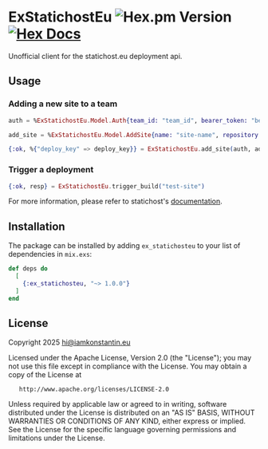 # ExStatichostEu ![Hex.pm Version](https://img.shields.io/hexpm/v/ex_statichosteu) [![Hex Docs](https://img.shields.io/badge/docs-hexpm-blue.svg)](https://hexdocs.pm/ex_statichosteu/)

Unofficial client for the statichost.eu deployment api.

## Usage

### Adding a new site to a team

```elixir
auth = %ExStatichostEu.Model.Auth{team_id: "team_id", bearer_token: "bearer_token"}

add_site = %ExStatichostEu.Model.AddSite{name: "site-name", repository: "ssh://git@....git"}

{:ok, %{"deploy_key" => deploy_key}} = ExStatichostEu.add_site(auth, add_site)

```

### Trigger a deployment

```elixir
{:ok, resp} = ExStatichostEu.trigger_build("test-site")
```

For more information, please refer to statichost's [documentation](https://www.statichost.eu/docs/).

## Installation

The package can be installed by adding `ex_statichosteu` to your list of dependencies in `mix.exs`:

```elixir
def deps do
  [
    {:ex_statichosteu, "~> 1.0.0"}
  ]
end
```

## License

Copyright 2025 hi@iamkonstantin.eu

Licensed under the Apache License, Version 2.0 (the "License");
you may not use this file except in compliance with the License.
You may obtain a copy of the License at

       http://www.apache.org/licenses/LICENSE-2.0

Unless required by applicable law or agreed to in writing, software
distributed under the License is distributed on an "AS IS" BASIS,
WITHOUT WARRANTIES OR CONDITIONS OF ANY KIND, either express or implied.
See the License for the specific language governing permissions and
limitations under the License.
